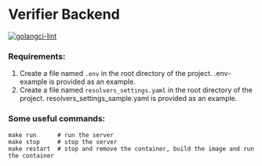# Verifier Backend

[![golangci-lint](https://github.com/0xPolygonID/verifier-backend/actions/workflows/golangci-lint.yml/badge.svg)](https://github.com/0xPolygonID/verifier-backend/actions/workflows/golangci-lint.yml)

### Requirements:
1. Create a file named `.env` in the root directory of the project. .env-example is provided as an example.
2. Create a file named `resolvers_settings.yaml` in the root directory of the project. resolvers_settings_sample.yaml is provided as an example.

### Some useful commands:

```shell
make run      # run the server
make stop     # stop the server
make restart  # stop and remove the container, build the image and run the container
```



